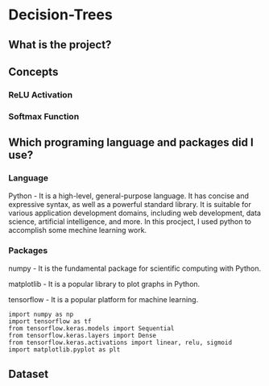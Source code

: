 # Decision-Trees
## What is the project?


## Concepts
### ReLU Activation


### Softmax Function


## Which programing language and packages did I use?
### Language
Python - It is a high-level, general-purpose language. It has concise and expressive syntax, as well as a powerful standard library. It is suitable for various application development domains, including web development, data science, artificial intelligence, and more. In this procject, I used python to accomplish some mechine learning work.

### Packages
numpy - It is the fundamental package for scientific computing with Python.

matplotlib - It is a popular library to plot graphs in Python.

tensorflow - It is a popular platform for machine learning.
```
import numpy as np
import tensorflow as tf
from tensorflow.keras.models import Sequential
from tensorflow.keras.layers import Dense
from tensorflow.keras.activations import linear, relu, sigmoid
import matplotlib.pyplot as plt
```

## Dataset
